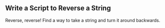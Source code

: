 ## Write a Script to Reverse a String
Reverse, reverse! Find a way to take a string and turn it around backwards.